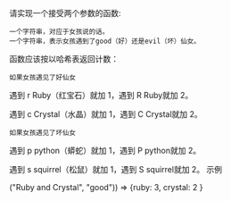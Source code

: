 请实现一个接受两个参数的函数:

    一个字符串，对应于女孩说的话。
    一个字符串，表示女孩遇到了good（好）还是evil（坏）仙女。

函数应该按以哈希表返回计数：

    如果女孩遇见了好仙女

遇到 r Ruby（红宝石）就加 1，遇到 R Ruby就加 2。

遇到 c Crystal（水晶）就加 1，遇到 C Crystal就加 2。

    如果女孩遇见了坏仙女

遇到 p python（蟒蛇）就加 1，遇到 P python就加 2。

遇到 s squirrel（松鼠）就加 1，遇到 S squirrel就加 2。
示例

("Ruby and Crystal", "good")) => {ruby: 3, crystal: 2 }

